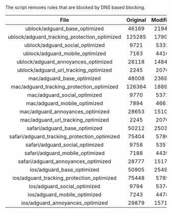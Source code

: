 The script removes rules that are blocked by DNS based blocking.


| File | Original | Modified |
|:----:|:-----:|:-----:|
| ublock/adguard_base_optimized | 46169 | 21941 |
| ublock/adguard_tracking_protection_optimized | 125285 | 17909 |
| ublock/adguard_social_optimized | 9721 | 5332 |
| ublock/adguard_mobile_optimized | 7163 | 4416 |
| ublock/adguard_annoyances_optimized | 28118 | 14845 |
| ublock/adguard_url_tracking_optimized | 2245 | 2070 |
| mac/adguard_base_optimized | 48008 | 23698 |
| mac/adguard_tracking_protection_optimized | 126364 | 18891 |
| mac/adguard_social_optimized | 9770 | 5372 |
| mac/adguard_mobile_optimized | 7894 | 4661 |
| mac/adguard_annoyances_optimized | 28653 | 15102 |
| mac/adguard_url_tracking_optimized | 2245 | 2070 |
| safari/adguard_base_optimized | 50212 | 25038 |
| safari/adguard_tracking_protection_optimized | 75404 | 5780 |
| safari/adguard_social_optimized | 9758 | 5357 |
| safari/adguard_mobile_optimized | 7188 | 4439 |
| safari/adguard_annoyances_optimized | 28777 | 15174 |
| ios/adguard_base_optimized | 50905 | 25499 |
| ios/adguard_tracking_protection_optimized | 75448 | 5785 |
| ios/adguard_social_optimized | 9794 | 5374 |
| ios/adguard_mobile_optimized | 7243 | 4478 |
| ios/adguard_annoyances_optimized | 29879 | 15714 |